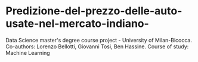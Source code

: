 # Predizione-del-prezzo-delle-auto-usate-nel-mercato-indiano-
Data Science master's degree course project - University of Milan-Bicocca. Co-authors: Lorenzo Bellotti, Giovanni Tosi, Ben  Hassine. Course of study: Machine Learning
